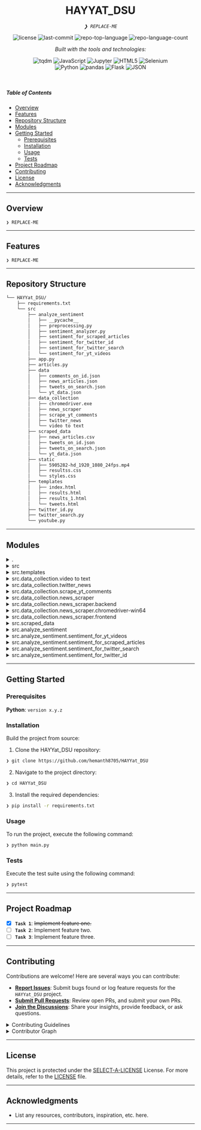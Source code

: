<p align="center">
    <h1 align="center">HAYYAT_DSU</h1>
</p>
<p align="center">
    <em><code>❯ REPLACE-ME</code></em>
</p>
<p align="center">
	<img src="https://img.shields.io/github/license/hemanth8705/HAYYat_DSU?style=flat&logo=opensourceinitiative&logoColor=white&color=0080ff" alt="license">
	<img src="https://img.shields.io/github/last-commit/hemanth8705/HAYYat_DSU?style=flat&logo=git&logoColor=white&color=0080ff" alt="last-commit">
	<img src="https://img.shields.io/github/languages/top/hemanth8705/HAYYat_DSU?style=flat&color=0080ff" alt="repo-top-language">
	<img src="https://img.shields.io/github/languages/count/hemanth8705/HAYYat_DSU?style=flat&color=0080ff" alt="repo-language-count">
</p>
<p align="center">
		<em>Built with the tools and technologies:</em>
</p>
<p align="center">
	<img src="https://img.shields.io/badge/tqdm-FFC107.svg?style=flat&logo=tqdm&logoColor=black" alt="tqdm">
	<img src="https://img.shields.io/badge/JavaScript-F7DF1E.svg?style=flat&logo=JavaScript&logoColor=black" alt="JavaScript">
	<img src="https://img.shields.io/badge/Jupyter-F37626.svg?style=flat&logo=Jupyter&logoColor=white" alt="Jupyter">
	<img src="https://img.shields.io/badge/HTML5-E34F26.svg?style=flat&logo=HTML5&logoColor=white" alt="HTML5">
	<img src="https://img.shields.io/badge/Selenium-43B02A.svg?style=flat&logo=Selenium&logoColor=white" alt="Selenium">
	<br>
	<img src="https://img.shields.io/badge/Python-3776AB.svg?style=flat&logo=Python&logoColor=white" alt="Python">
	<img src="https://img.shields.io/badge/pandas-150458.svg?style=flat&logo=pandas&logoColor=white" alt="pandas">
	<img src="https://img.shields.io/badge/Flask-000000.svg?style=flat&logo=Flask&logoColor=white" alt="Flask">
	<img src="https://img.shields.io/badge/JSON-000000.svg?style=flat&logo=JSON&logoColor=white" alt="JSON">
</p>

<br>

#####  Table of Contents

- [ Overview](#-overview)
- [ Features](#-features)
- [ Repository Structure](#-repository-structure)
- [ Modules](#-modules)
- [ Getting Started](#-getting-started)
    - [ Prerequisites](#-prerequisites)
    - [ Installation](#-installation)
    - [ Usage](#-usage)
    - [ Tests](#-tests)
- [ Project Roadmap](#-project-roadmap)
- [ Contributing](#-contributing)
- [ License](#-license)
- [ Acknowledgments](#-acknowledgments)

---

##  Overview

<code>❯ REPLACE-ME</code>

---

##  Features

<code>❯ REPLACE-ME</code>

---

##  Repository Structure

```sh
└── HAYYat_DSU/
    ├── requirements.txt
    └── src
        ├── analyze_sentiment
        │   ├── __pycache__
        │   ├── preprocessing.py
        │   ├── sentiment_analyzer.py
        │   ├── sentiment_for_scraped_articles
        │   ├── sentiment_for_twitter_id
        │   ├── sentiment_for_twitter_search
        │   └── sentiment_for_yt_videos
        ├── app.py
        ├── articles.py
        ├── data
        │   ├── comments_on_id.json
        │   ├── news_articles.json
        │   ├── tweets_on_search.json
        │   └── yt_data.json
        ├── data_collection
        │   ├── chromedriver.exe
        │   ├── news_scraper
        │   ├── scrape_yt_comments
        │   ├── twitter_news
        │   └── video to text
        ├── scraped_data
        │   ├── news_articles.csv
        │   ├── tweets_on_id.json
        │   ├── tweets_on_search.json
        │   └── yt_data.json
        ├── static
        │   ├── 5905282-hd_1920_1080_24fps.mp4
        │   ├── resultss.css
        │   └── styles.css
        ├── templates
        │   ├── index.html
        │   ├── results.html
        │   ├── results_1.html
        │   └── tweets.html
        ├── twitter_id.py
        ├── twitter_search.py
        └── youtube.py
```

---

##  Modules

<details closed><summary>.</summary>

| File | Summary |
| --- | --- |
| [requirements.txt](https://github.com/hemanth8705/HAYYat_DSU/blob/main/requirements.txt) | <code>❯ REPLACE-ME</code> |

</details>

<details closed><summary>src</summary>

| File | Summary |
| --- | --- |
| [articles.py](https://github.com/hemanth8705/HAYYat_DSU/blob/main/src/articles.py) | <code>❯ REPLACE-ME</code> |
| [twitter_search.py](https://github.com/hemanth8705/HAYYat_DSU/blob/main/src/twitter_search.py) | <code>❯ REPLACE-ME</code> |
| [twitter_id.py](https://github.com/hemanth8705/HAYYat_DSU/blob/main/src/twitter_id.py) | <code>❯ REPLACE-ME</code> |
| [youtube.py](https://github.com/hemanth8705/HAYYat_DSU/blob/main/src/youtube.py) | <code>❯ REPLACE-ME</code> |
| [app.py](https://github.com/hemanth8705/HAYYat_DSU/blob/main/src/app.py) | <code>❯ REPLACE-ME</code> |

</details>

<details closed><summary>src.templates</summary>

| File | Summary |
| --- | --- |
| [tweets.html](https://github.com/hemanth8705/HAYYat_DSU/blob/main/src/templates/tweets.html) | <code>❯ REPLACE-ME</code> |
| [index.html](https://github.com/hemanth8705/HAYYat_DSU/blob/main/src/templates/index.html) | <code>❯ REPLACE-ME</code> |
| [results_1.html](https://github.com/hemanth8705/HAYYat_DSU/blob/main/src/templates/results_1.html) | <code>❯ REPLACE-ME</code> |
| [results.html](https://github.com/hemanth8705/HAYYat_DSU/blob/main/src/templates/results.html) | <code>❯ REPLACE-ME</code> |

</details>

<details closed><summary>src.data_collection.video to text</summary>

| File | Summary |
| --- | --- |
| [DOWNLOAD ANY PLAYLIST FROM YOUTUBE USING PYTHON ｜｜ NARESH SWAMI [qOxy9QIDxvY].webm](https://github.com/hemanth8705/HAYYat_DSU/blob/main/src/data_collection/video to text/DOWNLOAD ANY PLAYLIST FROM YOUTUBE USING PYTHON ｜｜ NARESH SWAMI [qOxy9QIDxvY].webm) | <code>❯ REPLACE-ME</code> |
| [yt_video_download.py](https://github.com/hemanth8705/HAYYat_DSU/blob/main/src/data_collection/video to text/yt_video_download.py) | <code>❯ REPLACE-ME</code> |
| [Python Beginner Project ｜ Youtube Downloader.webm](https://github.com/hemanth8705/HAYYat_DSU/blob/main/src/data_collection/video to text/Python Beginner Project ｜ Youtube Downloader.webm) | <code>❯ REPLACE-ME</code> |

</details>

<details closed><summary>src.data_collection.twitter_news</summary>

| File | Summary |
| --- | --- |
| [tweets.json](https://github.com/hemanth8705/HAYYat_DSU/blob/main/src/data_collection/twitter_news/tweets.json) | <code>❯ REPLACE-ME</code> |
| [tweets_on_specific_id.py](https://github.com/hemanth8705/HAYYat_DSU/blob/main/src/data_collection/twitter_news/tweets_on_specific_id.py) | <code>❯ REPLACE-ME</code> |
| [twitter_details.py](https://github.com/hemanth8705/HAYYat_DSU/blob/main/src/data_collection/twitter_news/twitter_details.py) | <code>❯ REPLACE-ME</code> |
| [tweets_on_search.py](https://github.com/hemanth8705/HAYYat_DSU/blob/main/src/data_collection/twitter_news/tweets_on_search.py) | <code>❯ REPLACE-ME</code> |

</details>

<details closed><summary>src.data_collection.scrape_yt_comments</summary>

| File | Summary |
| --- | --- |
| [save_yt_comments.py](https://github.com/hemanth8705/HAYYat_DSU/blob/main/src/data_collection/scrape_yt_comments/save_yt_comments.py) | <code>❯ REPLACE-ME</code> |
| [get_yt_comments.py](https://github.com/hemanth8705/HAYYat_DSU/blob/main/src/data_collection/scrape_yt_comments/get_yt_comments.py) | <code>❯ REPLACE-ME</code> |
| [get_links.py](https://github.com/hemanth8705/HAYYat_DSU/blob/main/src/data_collection/scrape_yt_comments/get_links.py) | <code>❯ REPLACE-ME</code> |

</details>

<details closed><summary>src.data_collection.news_scraper</summary>

| File | Summary |
| --- | --- |
| [rough.ipynb](https://github.com/hemanth8705/HAYYat_DSU/blob/main/src/data_collection/news_scraper/rough.ipynb) | <code>❯ REPLACE-ME</code> |
| [save_news_articles.py](https://github.com/hemanth8705/HAYYat_DSU/blob/main/src/data_collection/news_scraper/save_news_articles.py) | <code>❯ REPLACE-ME</code> |
| [get_news_articles.py](https://github.com/hemanth8705/HAYYat_DSU/blob/main/src/data_collection/news_scraper/get_news_articles.py) | <code>❯ REPLACE-ME</code> |

</details>

<details closed><summary>src.data_collection.news_scraper.backend</summary>

| File | Summary |
| --- | --- |
| [selenium_rough.py](https://github.com/hemanth8705/HAYYat_DSU/blob/main/src/data_collection/news_scraper/backend/selenium_rough.py) | <code>❯ REPLACE-ME</code> |
| [scraper.py](https://github.com/hemanth8705/HAYYat_DSU/blob/main/src/data_collection/news_scraper/backend/scraper.py) | <code>❯ REPLACE-ME</code> |
| [yt_news_links_scraper.py](https://github.com/hemanth8705/HAYYat_DSU/blob/main/src/data_collection/news_scraper/backend/yt_news_links_scraper.py) | <code>❯ REPLACE-ME</code> |
| [app.py](https://github.com/hemanth8705/HAYYat_DSU/blob/main/src/data_collection/news_scraper/backend/app.py) | <code>❯ REPLACE-ME</code> |

</details>

<details closed><summary>src.data_collection.news_scraper.chromedriver-win64</summary>

| File | Summary |
| --- | --- |
| [LICENSE.chromedriver](https://github.com/hemanth8705/HAYYat_DSU/blob/main/src/data_collection/news_scraper/chromedriver-win64/LICENSE.chromedriver) | <code>❯ REPLACE-ME</code> |
| [THIRD_PARTY_NOTICES.chromedriver](https://github.com/hemanth8705/HAYYat_DSU/blob/main/src/data_collection/news_scraper/chromedriver-win64/THIRD_PARTY_NOTICES.chromedriver) | <code>❯ REPLACE-ME</code> |

</details>

<details closed><summary>src.data_collection.news_scraper.frontend</summary>

| File | Summary |
| --- | --- |
| [index.html](https://github.com/hemanth8705/HAYYat_DSU/blob/main/src/data_collection/news_scraper/frontend/index.html) | <code>❯ REPLACE-ME</code> |
| [style.css](https://github.com/hemanth8705/HAYYat_DSU/blob/main/src/data_collection/news_scraper/frontend/style.css) | <code>❯ REPLACE-ME</code> |
| [script.js](https://github.com/hemanth8705/HAYYat_DSU/blob/main/src/data_collection/news_scraper/frontend/script.js) | <code>❯ REPLACE-ME</code> |

</details>

<details closed><summary>src.scraped_data</summary>

| File | Summary |
| --- | --- |
| [yt_data.json](https://github.com/hemanth8705/HAYYat_DSU/blob/main/src/scraped_data/yt_data.json) | <code>❯ REPLACE-ME</code> |
| [tweets_on_search.json](https://github.com/hemanth8705/HAYYat_DSU/blob/main/src/scraped_data/tweets_on_search.json) | <code>❯ REPLACE-ME</code> |
| [tweets_on_id.json](https://github.com/hemanth8705/HAYYat_DSU/blob/main/src/scraped_data/tweets_on_id.json) | <code>❯ REPLACE-ME</code> |

</details>

<details closed><summary>src.analyze_sentiment</summary>

| File | Summary |
| --- | --- |
| [preprocessing.py](https://github.com/hemanth8705/HAYYat_DSU/blob/main/src/analyze_sentiment/preprocessing.py) | <code>❯ REPLACE-ME</code> |
| [sentiment_analyzer.py](https://github.com/hemanth8705/HAYYat_DSU/blob/main/src/analyze_sentiment/sentiment_analyzer.py) | <code>❯ REPLACE-ME</code> |

</details>

<details closed><summary>src.analyze_sentiment.sentiment_for_yt_videos</summary>

| File | Summary |
| --- | --- |
| [preprocessing.py](https://github.com/hemanth8705/HAYYat_DSU/blob/main/src/analyze_sentiment/sentiment_for_yt_videos/preprocessing.py) | <code>❯ REPLACE-ME</code> |
| [analyze_yt_and_save.py](https://github.com/hemanth8705/HAYYat_DSU/blob/main/src/analyze_sentiment/sentiment_for_yt_videos/analyze_yt_and_save.py) | <code>❯ REPLACE-ME</code> |
| [rough.ipynb](https://github.com/hemanth8705/HAYYat_DSU/blob/main/src/analyze_sentiment/sentiment_for_yt_videos/rough.ipynb) | <code>❯ REPLACE-ME</code> |
| [get_sentiment_for_yt.py](https://github.com/hemanth8705/HAYYat_DSU/blob/main/src/analyze_sentiment/sentiment_for_yt_videos/get_sentiment_for_yt.py) | <code>❯ REPLACE-ME</code> |

</details>

<details closed><summary>src.analyze_sentiment.sentiment_for_scraped_articles</summary>

| File | Summary |
| --- | --- |
| [preprocessing.py](https://github.com/hemanth8705/HAYYat_DSU/blob/main/src/analyze_sentiment/sentiment_for_scraped_articles/preprocessing.py) | <code>❯ REPLACE-ME</code> |
| [rough.ipynb](https://github.com/hemanth8705/HAYYat_DSU/blob/main/src/analyze_sentiment/sentiment_for_scraped_articles/rough.ipynb) | <code>❯ REPLACE-ME</code> |
| [get_sentiment_for_articles.py](https://github.com/hemanth8705/HAYYat_DSU/blob/main/src/analyze_sentiment/sentiment_for_scraped_articles/get_sentiment_for_articles.py) | <code>❯ REPLACE-ME</code> |
| [analyze_csv_file_and_save.py](https://github.com/hemanth8705/HAYYat_DSU/blob/main/src/analyze_sentiment/sentiment_for_scraped_articles/analyze_csv_file_and_save.py) | <code>❯ REPLACE-ME</code> |

</details>

<details closed><summary>src.analyze_sentiment.sentiment_for_twitter_search</summary>

| File | Summary |
| --- | --- |
| [preprocessing.py](https://github.com/hemanth8705/HAYYat_DSU/blob/main/src/analyze_sentiment/sentiment_for_twitter_search/preprocessing.py) | <code>❯ REPLACE-ME</code> |
| [rough.ipynb](https://github.com/hemanth8705/HAYYat_DSU/blob/main/src/analyze_sentiment/sentiment_for_twitter_search/rough.ipynb) | <code>❯ REPLACE-ME</code> |
| [get_sentiment_for_tweets.py](https://github.com/hemanth8705/HAYYat_DSU/blob/main/src/analyze_sentiment/sentiment_for_twitter_search/get_sentiment_for_tweets.py) | <code>❯ REPLACE-ME</code> |
| [analyze_tweets_and_save.py](https://github.com/hemanth8705/HAYYat_DSU/blob/main/src/analyze_sentiment/sentiment_for_twitter_search/analyze_tweets_and_save.py) | <code>❯ REPLACE-ME</code> |

</details>

<details closed><summary>src.analyze_sentiment.sentiment_for_twitter_id</summary>

| File | Summary |
| --- | --- |
| [analyze_twitter_comments_and_save.py](https://github.com/hemanth8705/HAYYat_DSU/blob/main/src/analyze_sentiment/sentiment_for_twitter_id/analyze_twitter_comments_and_save.py) | <code>❯ REPLACE-ME</code> |
| [preprocessing.py](https://github.com/hemanth8705/HAYYat_DSU/blob/main/src/analyze_sentiment/sentiment_for_twitter_id/preprocessing.py) | <code>❯ REPLACE-ME</code> |
| [get_sentiment_for_twitter_comments.py](https://github.com/hemanth8705/HAYYat_DSU/blob/main/src/analyze_sentiment/sentiment_for_twitter_id/get_sentiment_for_twitter_comments.py) | <code>❯ REPLACE-ME</code> |

</details>

---

##  Getting Started

###  Prerequisites

**Python**: `version x.y.z`

###  Installation

Build the project from source:

1. Clone the HAYYat_DSU repository:
```sh
❯ git clone https://github.com/hemanth8705/HAYYat_DSU
```

2. Navigate to the project directory:
```sh
❯ cd HAYYat_DSU
```

3. Install the required dependencies:
```sh
❯ pip install -r requirements.txt
```

###  Usage

To run the project, execute the following command:

```sh
❯ python main.py
```

###  Tests

Execute the test suite using the following command:

```sh
❯ pytest
```

---

##  Project Roadmap

- [X] **`Task 1`**: <strike>Implement feature one.</strike>
- [ ] **`Task 2`**: Implement feature two.
- [ ] **`Task 3`**: Implement feature three.

---

##  Contributing

Contributions are welcome! Here are several ways you can contribute:

- **[Report Issues](https://github.com/hemanth8705/HAYYat_DSU/issues)**: Submit bugs found or log feature requests for the `HAYYat_DSU` project.
- **[Submit Pull Requests](https://github.com/hemanth8705/HAYYat_DSU/blob/main/CONTRIBUTING.md)**: Review open PRs, and submit your own PRs.
- **[Join the Discussions](https://github.com/hemanth8705/HAYYat_DSU/discussions)**: Share your insights, provide feedback, or ask questions.

<details closed>
<summary>Contributing Guidelines</summary>

1. **Fork the Repository**: Start by forking the project repository to your github account.
2. **Clone Locally**: Clone the forked repository to your local machine using a git client.
   ```sh
   git clone https://github.com/hemanth8705/HAYYat_DSU
   ```
3. **Create a New Branch**: Always work on a new branch, giving it a descriptive name.
   ```sh
   git checkout -b new-feature-x
   ```
4. **Make Your Changes**: Develop and test your changes locally.
5. **Commit Your Changes**: Commit with a clear message describing your updates.
   ```sh
   git commit -m 'Implemented new feature x.'
   ```
6. **Push to github**: Push the changes to your forked repository.
   ```sh
   git push origin new-feature-x
   ```
7. **Submit a Pull Request**: Create a PR against the original project repository. Clearly describe the changes and their motivations.
8. **Review**: Once your PR is reviewed and approved, it will be merged into the main branch. Congratulations on your contribution!
</details>

<details closed>
<summary>Contributor Graph</summary>
<br>
<p align="left">
   <a href="https://github.com{/hemanth8705/HAYYat_DSU/}graphs/contributors">
      <img src="https://contrib.rocks/image?repo=hemanth8705/HAYYat_DSU">
   </a>
</p>
</details>

---

##  License

This project is protected under the [SELECT-A-LICENSE](https://choosealicense.com/licenses) License. For more details, refer to the [LICENSE](https://choosealicense.com/licenses/) file.

---

##  Acknowledgments

- List any resources, contributors, inspiration, etc. here.

---
